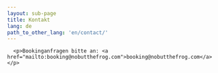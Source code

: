 ```yaml
---
layout: sub-page
title: Kontakt
lang: de
path_to_other_lang: 'en/contact/'
---
```


      <p>Bookinganfragen bitte an: <a href="mailto:booking@nobutthefrog.com">booking@nobutthefrog.com</a></p>
